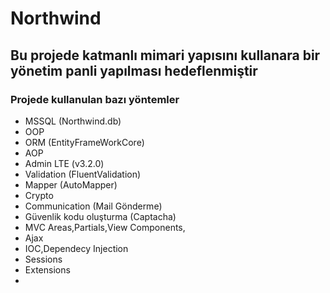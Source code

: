 # Northwind
## Bu projede katmanlı mimari yapısını kullanara bir yönetim panli yapılması hedeflenmiştir
### Projede kullanulan bazı yöntemler
* MSSQL (Northwind.db)
* OOP
* ORM (EntityFrameWorkCore)
* AOP
* Admin LTE (v3.2.0)
* Validation (FluentValidation)
* Mapper (AutoMapper)
* Crypto
* Communication (Mail Gönderme)
* Güvenlik kodu oluşturma (Captacha)
* MVC Areas,Partials,View Components, 
* Ajax
* IOC,Dependecy Injection
* Sessions
* Extensions
* 
